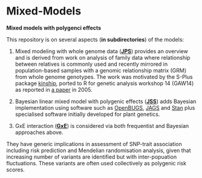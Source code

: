 # Mixed-Models

**Mixed models with polygenci effects**

This repository is on several aspects (**in subdirectories**) of the models:

1. Mixed modeling with whole genome data (**[JPS](JPS)**) provides an overview and is derived from work on analysis of family data where relationship between relatives is commonly 
used and recently mirrored in population-based samples with a genomic relationship matrix (GRM) from whole genome genotypes. The work was motivated by the S-Plus package 
[kinship](http://www.mayo.edu/research/departments-divisions/department-health-sciences-research/division-biomedical-statistics-informatics/software/s-plus-r-functions), ported to 
R for genetic analysis workshop 14 (GAW14) as reported in [a paper](https://bmcgenet.biomedcentral.com/articles/10.1186/1471-2156-6-S1-S127) in 2005.

2. Bayesian linear mixed model with polygenic effects (**[JSS](JSS)**) adds Bayesian implementation using software such as [OpenBUGS](http://openbugs.net/w/FrontPage), 
[JAGS](http://mcmc-jags.sourceforge.net/) and [Stan](http://mc-stan.org/) plus specialised software initially developed for plant genetics.

3. GxE interaction (**[GxE](GxE)**) is considered via both frequentist and Bayesian approaches above.

They have generic implications in assessment of SNP-trait association including risk prediction and Mendelian randomisation analysis, given that increasing number of variants are 
identified but with inter-popuation fluctuations. These variants are often used collectively as polygenic risk scores.
